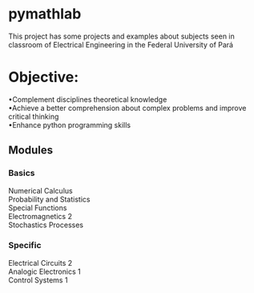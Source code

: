 # pymathlab
This project has some projects and examples about subjects seen in classroom
of Electrical Engineering in the Federal University of Pará

# Objective:
•Complement disciplines theoretical knowledge
\
•Achieve a better comprehension about complex problems and improve
critical thinking
\
•Enhance python programming skills

## Modules

### Basics
Numerical Calculus \
Probability and Statistics \
Special Functions \
Electromagnetics 2 \
Stochastics Processes

### Specific
Electrical Circuits 2 \
Analogic Electronics 1 \
Control Systems 1
